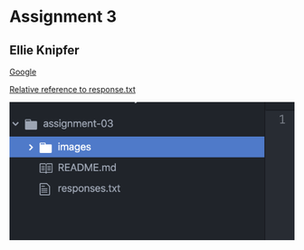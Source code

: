 # Assignment 3
## Ellie Knipfer

[Google](www.google.com)

[Relative reference to response.txt](../assignment-03/responses.txt)

![Relative URl to screenshot](./assignment-03/images/atom-screenshot-1.png)
